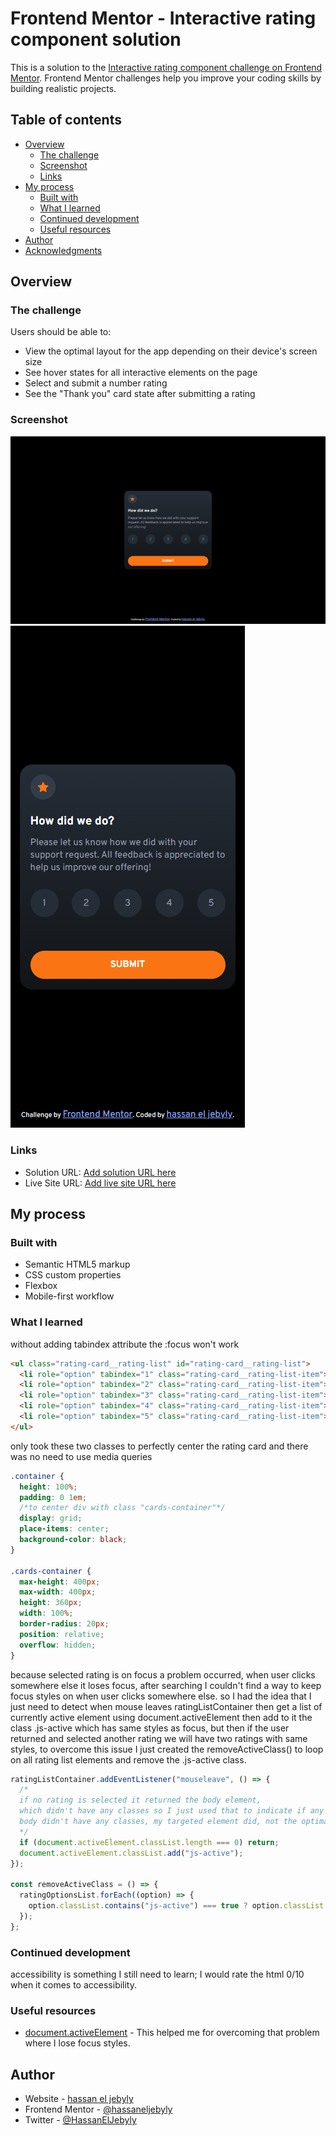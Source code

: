 # Frontend Mentor - Interactive rating component solution

This is a solution to the [Interactive rating component challenge on Frontend Mentor](https://www.frontendmentor.io/challenges/interactive-rating-component-koxpeBUmI).
Frontend Mentor challenges help you improve your coding skills by building realistic projects.

## Table of contents

- [Overview](#overview)
  - [The challenge](#the-challenge)
  - [Screenshot](#screenshot)
  - [Links](#links)
- [My process](#my-process)
  - [Built with](#built-with)
  - [What I learned](#what-i-learned)
  - [Continued development](#continued-development)
  - [Useful resources](#useful-resources)
- [Author](#author)
- [Acknowledgments](#acknowledgments)

## Overview

### The challenge

Users should be able to:

- View the optimal layout for the app depending on their device's screen size
- See hover states for all interactive elements on the page
- Select and submit a number rating
- See the "Thank you" card state after submitting a rating

### Screenshot

![](./solution-screenshots/desktop.png)
![](./solution-screenshots/mobile.png)

### Links

- Solution URL: [Add solution URL here](https://www.frontendmentor.io/solutions/responsive-interactive-rating-component-hwsxxuhO2b)
- Live Site URL: [Add live site URL here](https://hassaneljebyly.github.io/interactive-rating-component/)

## My process

### Built with

- Semantic HTML5 markup
- CSS custom properties
- Flexbox
- Mobile-first workflow

### What I learned

without adding tabindex attribute the :focus won't work

```html
<ul class="rating-card__rating-list" id="rating-card__rating-list">
  <li role="option" tabindex="1" class="rating-card__rating-list-item">1</li>
  <li role="option" tabindex="2" class="rating-card__rating-list-item">2</li>
  <li role="option" tabindex="3" class="rating-card__rating-list-item">3</li>
  <li role="option" tabindex="4" class="rating-card__rating-list-item">4</li>
  <li role="option" tabindex="5" class="rating-card__rating-list-item">5</li>
</ul>
```

only took these two classes to perfectly center the rating card and there was no need to use media queries

```css
.container {
  height: 100%;
  padding: 0 1em;
  /*to center div with class "cards-container"*/
  display: grid;
  place-items: center;
  background-color: black;
}

.cards-container {
  max-height: 400px;
  max-width: 400px;
  height: 360px;
  width: 100%;
  border-radius: 20px;
  position: relative;
  overflow: hidden;
}
```

because selected rating is on focus a problem occurred,
when user clicks somewhere else it loses focus,
after searching I couldn't find a way to keep focus styles on when user clicks somewhere else.
so I had the idea that I just need to detect when mouse leaves ratingListContainer then get a list of currently
active element using document.activeElement then add to it the class .js-active which has same styles as focus,
but then if the user returned and selected another rating we will have two ratings with same styles, to overcome this issue
I just created the removeActiveClass() to loop on all rating list elements and remove the .js-active class.

```js
ratingListContainer.addEventListener("mouseleave", () => {
  /* 
  if no rating is selected it returned the body element,  
  which didn't have any classes so I just used that to indicate if any rating was selected or not, 
  body didn't have any classes, my targeted element did, not the optimal solution but did the job 
  */
  if (document.activeElement.classList.length === 0) return;
  document.activeElement.classList.add("js-active");
});

const removeActiveClass = () => {
  ratingOptionsList.forEach((option) => {
    option.classList.contains("js-active") === true ? option.classList.remove("js-active") : "";
  });
};
```

### Continued development

accessibility is something I still need to learn; I would rate the html 0/10 when it comes to accessibility.

### Useful resources

- [document.activeElement](https://developer.mozilla.org/en-US/docs/Web/API/Document/activeElement) - This helped me for overcoming that problem where I lose focus styles.

## Author

- Website - [hassan el jebyly](https://github.com/hassaneljebyly)
- Frontend Mentor - [@hassaneljebyly](https://www.frontendmentor.io/profile/hassaneljebyly)
- Twitter - [@HassanElJebyly](https://twitter.com/HassanElJebyly)
